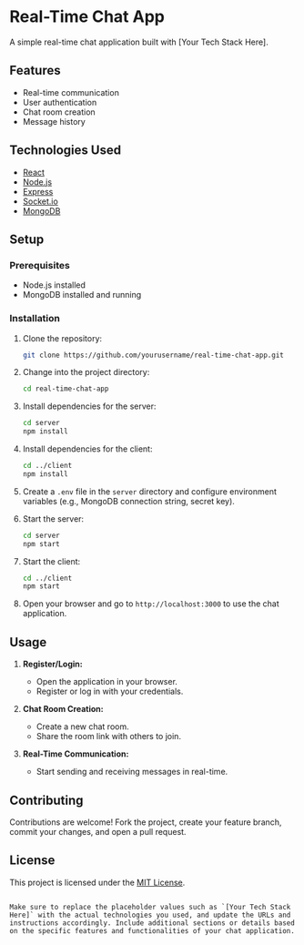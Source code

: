 
# Real-Time Chat App

A simple real-time chat application built with [Your Tech Stack Here].

## Features

- Real-time communication
- User authentication
- Chat room creation
- Message history

## Technologies Used

- [React](https://reactjs.org/)
- [Node.js](https://nodejs.org/)
- [Express](https://expressjs.com/)
- [Socket.io](https://socket.io/)
- [MongoDB](https://www.mongodb.com/)

## Setup

### Prerequisites

- Node.js installed
- MongoDB installed and running

### Installation

1. Clone the repository:

   ```bash
   git clone https://github.com/yourusername/real-time-chat-app.git
   ```

2. Change into the project directory:

   ```bash
   cd real-time-chat-app
   ```

3. Install dependencies for the server:

   ```bash
   cd server
   npm install
   ```

4. Install dependencies for the client:

   ```bash
   cd ../client
   npm install
   ```

5. Create a `.env` file in the `server` directory and configure environment variables (e.g., MongoDB connection string, secret key).

6. Start the server:

   ```bash
   cd server
   npm start
   ```

7. Start the client:

   ```bash
   cd ../client
   npm start
   ```

8. Open your browser and go to `http://localhost:3000` to use the chat application.

## Usage

1. **Register/Login:**
   - Open the application in your browser.
   - Register or log in with your credentials.

2. **Chat Room Creation:**
   - Create a new chat room.
   - Share the room link with others to join.

3. **Real-Time Communication:**
   - Start sending and receiving messages in real-time.

## Contributing

Contributions are welcome! Fork the project, create your feature branch, commit your changes, and open a pull request.

## License

This project is licensed under the [MIT License](LICENSE).

```

Make sure to replace the placeholder values such as `[Your Tech Stack Here]` with the actual technologies you used, and update the URLs and instructions accordingly. Include additional sections or details based on the specific features and functionalities of your chat application.